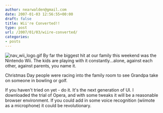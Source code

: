 ```yaml
---
author: nearwalden@gmail.com
date: 2007-01-03 12:56:55+00:00
draft: false
title: Wii're Converted!!
type: post
url: /2007/01/03/wiire-converted/
categories:
- posts
---
```


![nav_wii_logo.gif](http://nearwalden.com/blog/images/2007/01//nav_wii_logo.gif)
By far the biggest hit at our family this weekend was the Nintendo Wii.  The kids are playing with it constantly...alone, against each other, against parents, you name it.





Christmas Day people were racing into the family room to see Grandpa take on someone in bowling or golf.





If you haven't tried on yet - do it.  It's the next generation of UI.  I downloaded the trial of Opera, and with some tweaks it will be a reasonable browser environment.  If you could add in some voice recognition (wiimote as a microphone) it could be revolutionary.



